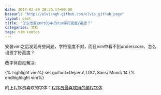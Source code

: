 ```yaml
---
date: 2014-02-20 20:30:17+00:00
baseurl: "http://elvis4gh.github.com/elvis_github_page"
layout: post
title: '怎么改变centOS中的Vim字符宽度/高度？'
categories: 文档
tags: vim centos
---
```

安装vim之后发现有些问题，字符宽度不对，而且vim中看不到underscore，怎么设置字符高度？

改字体自动解决:

{% highlight vim%}
set guifont=DejaVu\ LGC\ Sans\ Mono\ 14
{% endhighlight vim%}

附上程序员喜欢的字体：[程序员最喜欢用的编程字体](http://www.2maomao.com/blog/best-programmer-fonts/)
